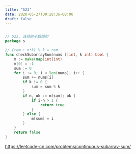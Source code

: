 ```yaml
---
title: "523"
date: 2020-05-27T00:28:36+08:00
draft: false
---
```


``````go

// 523. 连续的子数组和
package s

// (rem + n*k) % k = rem
func checkSubarraySum(nums []int, k int) bool {
	m := make(map[int]int)
	m[0] = -1
	sum := 0
	for i := 0; i < len(nums); i++ {
		sum += nums[i]
		if k != 0 {
			sum = sum % k
		}
		if n, ok := m[sum]; ok {
			if i-n > 1 {
				return true
			}
		} else {
			m[sum] = i
		}
	}
	return false
}
``````



https://leetcode-cn.com/problems/continuous-subarray-sum/